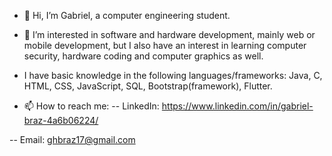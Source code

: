 - 👋 Hi, I’m Gabriel, a computer engineering student.

- 👀 I’m interested in software and hardware development, mainly web or mobile development, but I also have an interest in learning computer security, hardware coding
and computer graphics as well.

- I have basic knowledge in the following languages/frameworks: Java, C, HTML, CSS, JavaScript, SQL, Bootstrap(framework), Flutter.

- 📫 How to reach me:
-- LinkedIn: https://www.linkedin.com/in/gabriel-braz-4a6b06224/ 

-- Email: ghbraz17@gmail.com

<!---
GabrielHenB/GabrielHenB is a ✨ special ✨ repository because its `README.md` (this file) appears on your GitHub profile.
You can click the Preview link to take a look at your changes.
--->
